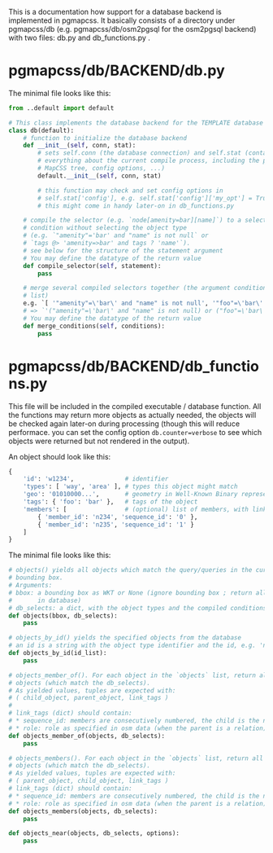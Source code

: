 This is a documentation how support for a database backend is implemented in pgmapcss. It basically consists of a directory under pgmapcss/db (e.g. pgmapcss/db/osm2pgsql for the osm2pgsql backend) with two files: db.py and db_functions.py .

pgmapcss/db/BACKEND/db.py
=========================
The minimal file looks like this:
```python
from ..default import default

# This class implements the database backend for the TEMPLATE database layout.
class db(default):
    # function to initialize the database backend
    def __init__(self, conn, stat):
        # sets self.conn (the database connection) and self.stat (contains
        # everything about the current compile process, including the parsed
        # MapCSS tree, config options, ...)
        default.__init__(self, conn, stat)

        # this function may check and set config options in
        # self.stat['config'], e.g. self.stat['config']['my_opt'] = True
        # this might come in handy later-on in db_functions.py

    # compile the selector (e.g. `node[amenity=bar][name]`) to a select
    # condition without selecting the object type
    # (e.g. `"amenity"='bar' and "name" is not null` or
    # `tags @> 'amenity=>bar' and tags ? 'name'`).
    # see below for the structure of the statement argument
    # You may define the datatype of the return value
    def compile_selector(self, statement):
        pass

    # merge several compiled selectors together (the argument conditions is a
    # list)
    e.g. `[ '"amenity"=\'bar\' and "name" is not null', '"foo"=\'bar\'' ]`
    # => `'("amenity"=\'bar\' and "name" is not null) or ("foo"=\'bar\')'`
    # You may define the datatype of the return value
    def merge_conditions(self, conditions):
        pass
```

pgmapcss/db/BACKEND/db_functions.py
===================================
This file will be included in the compiled executable / database function. All the functions may return more objects as actually needed, the objects will be checked again later-on during processing (though this will reduce performace. you can set the config option `db.counter=verbose` to see which objects were returned but not rendered in the output).

An object should look like this:
```python
{
    'id': 'w1234',              # identifier
    'types': [ 'way', 'area' ], # types this object might match
    'geo': '01010000...',       # geometry in Well-Known Binary representation
    'tags': { 'foo': 'bar' },   # tags of the object
    'members': [                # (optional) list of members, with link tags
        { 'member_id': 'n234', 'sequence_id': '0' },
        { 'member_id': 'n235', 'sequence_id': '1' }
    ]
}
```

The minimal file looks like this:
```python
# objects() yields all objects which match the query/queries in the current
# bounding box.
# Arguments:
# bbox: a bounding box as WKT or None (ignore bounding box ; return all objects
#       in database)
# db_selects: a dict, with the object types and the compiled conditions from db.py, e.g.: `{ 'area': '("amenity"=\'bar\' and "name" is not null) or ("foo"=\'bar\')' }`. objects() need to match the object types to the respective openstreetmap objects, e.g. 'area' => closed ways and multipolygons.
def objects(bbox, db_selects):
    pass

# objects_by_id() yields the specified objects from the database
# an id is a string with the object type identifier and the id, e.g. 'n1234'
def objects_by_id(id_list):
    pass

# objects_member_of(). For each object in the `objects` list, return all parent
# objects (which match the db_selects).
# As yielded values, tuples are expected with:
# ( child_object, parent_object, link_tags )
#
# link_tags (dict) should contain:
# * sequence_id: members are consecutively numbered, the child is the nth entry (counting from 0)
# * role: role as specified in osm data (when the parent is a relation)
def objects_member_of(objects, db_selects):
    pass

# objects_members(). For each object in the `objects` list, return all child
# objects (which match the db_selects).
# As yielded values, tuples are expected with:
# ( parent_object, child_object, link_tags )
# link_tags (dict) should contain:
# * sequence_id: members are consecutively numbered, the child is the nth entry (counting from 0)
# * role: role as specified in osm data (when the parent is a relation)
def objects_members(objects, db_selects):
    pass

def objects_near(objects, db_selects, options):
    pass
```
